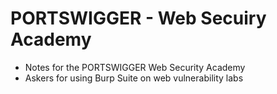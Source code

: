 # PORTSWIGGER - Web Secuiry Academy

- Notes for the PORTSWIGGER Web Security Academy
- Askers for using Burp Suite on web vulnerability labs
